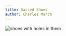 ```yaml
---
title: Sacred Shoes
author: Charles March
---
```


<img src="../sacred_shoes.jpg" alt="shoes with holes in them">